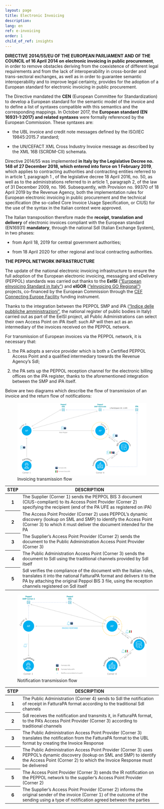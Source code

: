 ```yaml
---
layout: page
title: Electronic Invoicing
description:
lang: en
ref: e-invoicing
order: 1
child_of_ref: insights
---
```


**DIRECTIVE 2014/55/EU OF THE EUROPEAN PARLIAMENT AND OF THE COUNCIL of 16 April
2014 on electronic invoicing in public procurement**, in order to remove
obstacles deriving from the coexistence of different legal requirements and from
the lack of interoperability in cross-border and trans-sectoral exchanges, as
well as in order to guarantee semantic interoperability and to improve legal
certainty, provides for the adoption of a European standard for electronic
invoicing in public procurement.

The Directive mandated the **CEN** (European Committee for Standardization) to
develop a European standard for the semantic model of the invoice and to define
a list of syntaxes compatible with this semantics and the corresponding
mappings. In October 2017, the **European standard (EN 16931-1:2017) and related
syntaxes** were formally referenced by the European Commission. These syntaxes
are:

-   the UBL invoice and credit note messages defined by the ISO/IEC 19845:2015.7
    standard;

-   the UN/CEFACT XML Cross Industry Invoice message as described by the XML 16B
    (SCRDM-CII) schemata.

Directive 2014/55 was implemented **in Italy by the Legislative Decree no. 148
of 27 December 2018, which entered into force on 1 February 2019**, which
applies to contracting authorities and contracting entities referred to in
article 1, paragraph 1 , of the legislative decree 18 April 2016, no. 50, as
well as to the administrations referred to in article 1, paragraph 2, of the law
of 31 December 2009, no. 196. Subsequently, with Provision no. 99370 of 18 April
2019 by the Revenue Agency, both the implementation rules for European
electronic invoicing in public procurement and the technical specification (the
so-called Core Invoice Usage Specification, or CIUS) for the use of the syntax
in the Italian context were approved.

The Italian transposition therefore made the **receipt, translation and
delivery** of electronic invoices compliant with the European standard (EN16931)
**mandatory**, through the national SdI (Italian Exchange System), in two
phases:

-   from April 18, 2019 for central government authorities;

-   from 18 April 2020 for other regional and local contracting authorities.

**THE PEPPOL NETWORK INFRASTRUCTURE**

The update of the national electronic invoicing infrastructure to ensure the
full adoption of the European electronic invoicing, messaging and eDelivery
(PEPPOL) standards was carried out thanks to the **EeISI** ([“European
eInvoicing Standard in
Italy”](https://www.agid.gov.it/en/platforms/electronic-invoicing/cef-eeisi-project))
and **eIGOR** ([“elnvoicing GO
Regional”](https://www.agid.gov.it/en/platforms/electronic-invoicing/cef-eigor-project))
projects, co-financed by the European Commission through the [CEF Connecting
Europe Facility](https://ec.europa.eu/inea/en/connecting-europe-facility)
funding instrument.

Thanks to the integration between the PEPPOL SMP and iPA ([“Indice delle
pubbliche amministrazioni”](https://indicepa.gov.it/), the national register of
public bodies in Italy) carried out as part of the EeISI project, all Public
Administrations can select their own Access Point on iPA itself: such AP will
then act as an intermediary of the invoices received on the PEPPOL network.

For transmission of European invoices via the PEPPOL network, it is necessary
that:

1.  the PA adopts a service provider which is both a Certified PEPPOL Access
    Point and a qualified intermediary towards the Revenue Agency’s SdI;

2.  the PA sets up the PEPPOL reception channel for the electronic billing
    offices on the iPA register, thanks to the aforementioned integration
    between the SMP and iPA itself.

Below are two diagrams which describe the flow of transmission of an invoice and
the return flow of notifications:

<figure class="figure">
  <img src="/assets/images/e-invoicing-1.png" class="figure-img img-fluid rounded" alt="Invoicing transmission flow">
  <figcaption class="figure-caption text-center">Invoicing transmission flow</figcaption>
</figure>

<table class="table table-striped">
  <thead>
    <tr>
      <th scope="col">STEP</th>
      <th scope="col">DESCRIPTION</th>
    </tr>
  </thead>
  <tbody>
    <tr>
      <th scope="row">1</th>
      <td>The Supplier (Corner 1) sends the PEPPOL BIS 3 document (CIUS-compliant) to its Access Point Provider (Corner 2) specifying the recipient (end of the PA UFE as registered on iPA)</td>
    </tr>
    <tr>
      <th scope="row">2</th>
      <td>The Access Point Provider (Corner 2) uses PEPPOL’s dynamic discovery (lookup on SML and SMP) to identify the Access Point (Corner 3) to which it must deliver the document intended for the PA</td>
    </tr>
    <tr>
      <th scope="row">3</th>
      <td>The Supplier’s Access Point Provider (Corner 2) sends the document to the Public Administration Access Point Provider (Corner 3)</td>
    </tr>
    <tr>
      <th scope="row">4</th>
      <td>The Public Administration Access Point (Corner 3) sends the document to SdI using the traditional channels provided by SdI itself</td>
    </tr>
    <tr>
      <th scope="row">5</th>
      <td>SdI verifies the compliance of the document with the Italian rules, translates it into the national FatturaPA format and delivers it to the PA by attaching the original Peppol BIS 3 file, using the reception channels registered on SdI itself</td>
    </tr>
  </tbody>
</table>

<figure class="figure">
  <img src="/assets/images/e-invoicing-2.png" class="figure-img img-fluid rounded" alt="Notification transmission flow">
  <figcaption class="figure-caption text-center">Notification transmission flow</figcaption>
</figure>

<table class="table table-striped">
  <thead>
    <tr>
      <th scope="col">STEP</th>
      <th scope="col">DESCRIPTION</th>
    </tr>
  </thead>
  <tbody>
    <tr>
      <th scope="row">1</th>
      <td>The Public Administration (Corner 4) sends to SdI the notification of receipt in FatturaPA format according to the traditional SdI channels</td>
    </tr>
    <tr>
      <th scope="row">2</th>
      <td>SdI receives the notification and transmits it, in FatturaPA format, to the PA’s Access Point Provider (Corner 3) according to traditional channels</td>
    </tr>
    <tr>
      <th scope="row">3</th>
      <td>The Public Administration Access Point Provider (Corner 3) translates the notification from the FatturaPA format to the UBL format by creating the Invoice Response</td>
    </tr>
    <tr>
      <th scope="row">4</th>
      <td>The Public Administration Access Point Provider (Corner 3) uses PEPPOL’s dynamic discovery (lookup on SML and SMP) to identify the Access Point (Corner 2) to which the Invoice Response must be delivered</td>
    </tr>
    <tr>
      <th scope="row">5</th>
      <td>The Access Point Provider (Corner 3) sends the IR notification on the PEPPOL network to the supplier’s Access Point Provider (Corner 2)</td>
    </tr>
    <tr>
      <th scope="row">6</th>
      <td>The Supplier’s Access Point Provider (Corner 2) informs the original sender of the invoice (Corner 1) of the outcome of the sending using a type of notification agreed between the parties</td>
    </tr>
  </tbody>
</table>
